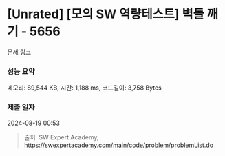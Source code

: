 # [Unrated] [모의 SW 역량테스트] 벽돌 깨기 - 5656 

[문제 링크](https://swexpertacademy.com/main/code/problem/problemDetail.do?contestProbId=AWXRQm6qfL0DFAUo) 

### 성능 요약

메모리: 89,544 KB, 시간: 1,188 ms, 코드길이: 3,758 Bytes

### 제출 일자

2024-08-19 00:53



> 출처: SW Expert Academy, https://swexpertacademy.com/main/code/problem/problemList.do